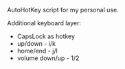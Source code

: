 AutoHotKey script for my personal use.

Additional keyboard layer:
- CapsLock as hotkey
- up/down - i/k 
- home/end - j/l  
- volume down/up - 1/2



